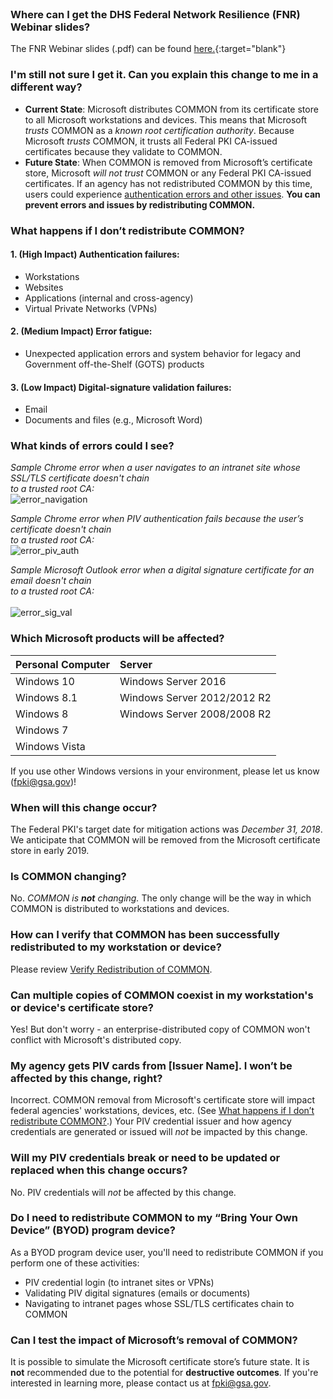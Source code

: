 <br>

### Where can I get the DHS Federal Network Resilience (FNR) Webinar slides?<br>
The FNR Webinar slides (.pdf) can be found [here.]({{site.baseurl}}/docs/FPKI_Trust_Removal_-_FNR_Webinar_07182018.pdf){:target="blank"}

### I'm still not sure I get it. Can you explain this change to me in a different way?
- **Current State**: Microsoft distributes COMMON from its certificate store to all Microsoft workstations and devices. This means that Microsoft *trusts* COMMON as a *known root certification authority*. Because Microsoft *trusts* COMMON, it trusts all Federal PKI CA-issued certificates because they validate to COMMON.
- **Future State**: When COMMON is removed from Microsoft’s certificate store, Microsoft *will not trust* COMMON or any Federal PKI CA-issued certificates. If an agency has not redistributed COMMON by this time, users could experience [authentication errors and other issues](#what-happens-if-i-dont-redistribute-common). **You can prevent errors and issues by redistributing COMMON.**


### What happens if I don’t redistribute COMMON?

#### 1. (High Impact) Authentication failures:
- Workstations 
- Websites  
- Applications (internal and cross-agency)
- Virtual Private Networks (VPNs)

#### 2. (Medium Impact) Error fatigue:
- Unexpected application errors and system behavior for legacy and Government off-the-Shelf (GOTS) products

#### 3. (Low Impact) Digital-signature validation failures:
- Email
- Documents and files (e.g., Microsoft Word)


### What kinds of errors could I see?

*Sample Chrome error when a user navigates to an intranet site whose SSL/TLS certificate doesn't chain<br>to a trusted root CA:*
     <br>
     ![error_navigation]({{site.baseurl}}/img/error_navigation.png)

*Sample Chrome error when PIV authentication fails because the user’s certificate doesn't chain<br>to a trusted root CA:*
     <br>
     ![error_piv_auth]({{site.baseurl}}/img/error_piv_auth.png)

*Sample Microsoft Outlook error when a digital signature certificate for an email doesn't chain<br>to a trusted root CA:*
     <br>
     <br>
     ![error_sig_val]({{site.baseurl}}/img/error_sig_val.png)

### Which Microsoft products will be affected?

| **Personal Computer** |  **Server** | 
| :-------- |  :-------- | 
| Windows 10  | Windows Server 2016 |
| Windows 8.1   | Windows Server 2012/2012 R2 |
| Windows 8   | Windows Server 2008/2008 R2 |
| Windows 7   | |
| Windows Vista   | | 

If you use other Windows versions in your environment, please let us know (fpki@gsa.gov)!

### When will this change occur?

The Federal PKI's target date for mitigation actions was *December 31, 2018*.  We anticipate that COMMON will be removed from the Microsoft certificate store in early 2019.

### Is COMMON changing?

No. *COMMON is **not** changing.* The only change will be the way in which COMMON is distributed to workstations and devices.

### How can I verify that COMMON has been successfully redistributed to my workstation or device?

Please review [Verify Redistribution of COMMON](#verify-redistribution-of-common).

### Can multiple copies of COMMON coexist in my workstation's or device's certificate store?

Yes! But don't worry - an enterprise-distributed copy of COMMON won't conflict with Microsoft's distributed copy.

### My agency gets PIV cards from [Issuer Name]. I won’t be affected by this change, right?

Incorrect. COMMON removal from Microsoft's certificate store will impact federal agencies' workstations, devices, etc. (See [What happens if I don’t redistribute COMMON?](#what-happens-if-i-dont-redistribute-common).) Your PIV credential issuer and how agency credentials are generated or issued will *not* be impacted by this change. 

### Will my PIV credentials break or need to be updated or replaced when this change occurs?

No. PIV credentials will *not* be affected by this change. 

### Do I need to redistribute COMMON to my “Bring Your Own Device” (BYOD) program device?

As a BYOD program device user, you'll need to redistribute COMMON if you perform one of these activities:
- PIV credential login (to intranet sites or VPNs) 
- Validating PIV digital signatures (emails or documents)
- Navigating to intranet pages whose SSL/TLS certificates chain to COMMON

### Can I test the impact of Microsoft’s removal of COMMON?

It is possible to simulate the Microsoft certificate store’s future state.  It is **not** recommended due to the potential for **destructive outcomes**. If you're interested in learning more, please contact us at fpki@gsa.gov.

